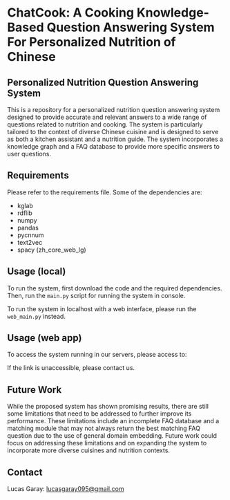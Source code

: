# ChatCook: A Cooking Knowledge-Based Question Answering System For Personalized Nutrition of Chinese
## Personalized Nutrition Question Answering System
This is a repository for a personalized nutrition question answering system designed to provide accurate 
and relevant answers to a wide range of questions related to nutrition and cooking. 
The system is particularly tailored to the context of diverse Chinese cuisine and is designed to serve as 
both a kitchen assistant and a nutrition guide. The system incorporates a knowledge graph and a FAQ database
to provide more specific answers to user questions.

## Requirements
Please refer to the requirements file.
Some of the dependencies are:
* kglab
* rdflib
* numpy
* pandas
* pycnnum
* text2vec
* spacy (zh_core_web_lg)

## Usage (local)
To run the system, first download the code and the required dependencies. 
Then, run the `main.py`  script for running the system in console.

To run the system in localhost with a web interface, please run the `web_main.py` instead.

## Usage (web app)
To access the system running in our servers, please access to: 

If the link is unaccessible, please contact us.

## Future Work
While the proposed system has shown promising results, there are still some limitations that need to be addressed to 
further improve its performance. These limitations include an incomplete FAQ database and a matching module
 that may not always return the best matching FAQ question due to the use of general domain embedding. 
Future work could focus on addressing these limitations and on expanding the system to incorporate more diverse
 cuisines and nutrition contexts.

## Contact
Lucas Garay: lucasgaray095@gmail.com
